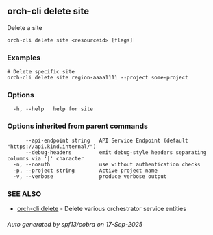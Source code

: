 ## orch-cli delete site

Delete a site

```
orch-cli delete site <resourceid> [flags]
```

### Examples

```
# Delete specific site
orch-cli delete site region-aaaa1111 --project some-project
```

### Options

```
  -h, --help   help for site
```

### Options inherited from parent commands

```
      --api-endpoint string   API Service Endpoint (default "https://api.kind.internal/")
      --debug-headers         emit debug-style headers separating columns via '|' character
  -n, --noauth                use without authentication checks
  -p, --project string        Active project name
  -v, --verbose               produce verbose output
```

### SEE ALSO

* [orch-cli delete](orch-cli_delete.md)	 - Delete various orchestrator service entities

###### Auto generated by spf13/cobra on 17-Sep-2025
